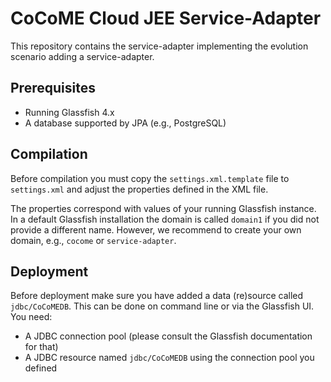 # CoCoME Cloud JEE Service-Adapter

This repository contains the service-adapter implementing the evolution
scenario adding a service-adapter.

## Prerequisites

- Running Glassfish 4.x
- A database supported by JPA (e.g., PostgreSQL)

## Compilation

Before compilation you must copy the `settings.xml.template` file to
`settings.xml` and adjust the properties defined in the XML file.

The properties correspond with values of your running Glassfish instance.
In a default Glassfish installation the domain is called `domain1` if you
did not provide a different name. However, we recommend to create your own
domain, e.g., `cocome` or `service-adapter`.

## Deployment

Before deployment make sure you have added a data (re)source called `jdbc/CoCoMEDB`.
This can be done on command line or via the Glassfish UI. You need:
- A JDBC connection pool (please consult the Glassfish documentation for that)
- A JDBC resource named `jdbc/CoCoMEDB` using the connection pool you defined


